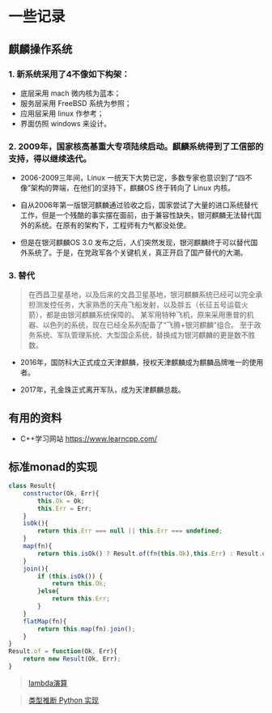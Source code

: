 # 一些记录

## 麒麟操作系统

### 1. 新系统采用了4不像如下构架：
* 底层采用 mach 微内核为蓝本；
* 服务层采用 FreeBSD 系统为参照；
* 应用层采用 linux 作参考；
* 界面仿照 windows 来设计。

### 2. 2009年，国家核高基重大专项陆续启动。麒麟系统得到了工信部的支持，得以继续迭代。

* 2006-2009三年间，Linux 一统天下大势已定，多数专家也意识到了“四不像”架构的弊端，在他们的坚持下，麒麟OS 终于转向了 Linux 内核。

* 自从2006年第一版银河麒麟通过验收之后，国家尝试了大量的进口系统替代工作，但是一个残酷的事实摆在面前，由于兼容性缺失，银河麒麟无法替代国外的系统。在原有的架构下，工程师有力气都没处使。

* 但是在银河麒麟OS 3.0 发布之后，人们突然发现，银河麒麟终于可以替代国外系统了。于是，在党政军各个关键机关，真正开启了国产替代的大潮。

### 3. 替代

> 在西昌卫星基地，以及后来的文昌卫星基地，银河麒麟系统已经可以完全承担测发控任务，大家熟悉的天舟飞船发射，以及胖五（长征五号运载火箭），都是由银河麒麟系统保障的。
某军用特种飞机，原来采用惠普的机器、以色列的系统，现在已经全系列配备了“飞腾+银河麒麟”组合。
至于政务系统、军队管理系统、大型国企系统，替换成为银河麒麟的更是数不胜数。

* 2016年，国防科大正式成立天津麒麟，授权天津麒麟成为麒麟品牌唯一的使用者。

* 2017年，孔金珠正式离开军队，成为天津麒麟总裁。

## 有用的资料

* C++学习网站 https://www.learncpp.com/

## 标准monad的实现

``` javascript
class Result{
    constructor(Ok, Err){
        this.Ok = Ok;
        this.Err = Err;
    }
    isOk(){
        return this.Err === null || this.Err === undefined;
    }
    map(fn){
        return this.isOk() ? Result.of(fn(this.Ok),this.Err) : Result.of(this.Ok, fn(this.Err));
    }
    join(){
        if (this.isOk()) {
            return this.Ok;
        }else{
            return this.Err;
        }
    }
    flatMap(fn){
        return this.map(fn).join();
    }
}
Result.of = function(Ok, Err){
    return new Result(Ok, Err);
}

```

> [lambda演算](https://zh.wikipedia.org/wiki/%CE%9B%E6%BC%94%E7%AE%97)

> [类型推断 Python 实现](https://eli.thegreenplace.net/2018/type-inference/)

